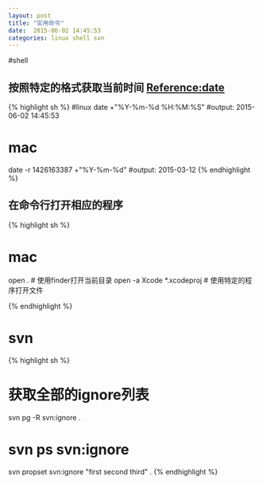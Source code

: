 ```yaml
---
layout: post
title: "实用命令"
date:  2015-06-02 14:45:53
categories: linux shell svn
---
```


#shell

## 按照特定的格式获取当前时间 [Reference:date](http://man7.org/linux/man-pages/man1/date.1.html)
{% highlight sh %}
#linux
date +"%Y-%m-%d %H:%M:%S"
#output: 2015-06-02 14:45:53

# mac
date -r 1426163387 +"%Y-%m-%d"
#output: 2015-03-12
{% endhighlight %}


## 在命令行打开相应的程序
{% highlight sh %}
# mac
open .  # 使用finder打开当前目录
open -a Xcode *.xcodeproj # 使用特定的程序打开文件

{% endhighlight %}


# svn

{% highlight sh %}
# 获取全部的ignore列表
svn pg -R svn:ignore .

# svn ps svn:ignore
svn propset svn:ignore "first
 second
 third" .
{% endhighlight %}